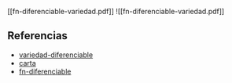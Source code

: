 [[fn-diferenciable-variedad.pdf]]
![[fn-diferenciable-variedad.pdf]]

## Referencias
- [variedad-diferenciable](./variedad-diferenciable.md)
- [carta](./carta.md)
- [fn-diferenciable](./fn-diferenciable.md)
